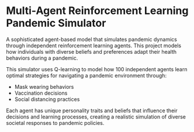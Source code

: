 # Multi-Agent Reinforcement Learning Pandemic Simulator

A sophisticated agent-based model that simulates pandemic dynamics through independent reinforcement learning agents. This project models how individuals with diverse beliefs and preferences adapt their health behaviors during a pandemic.

This simulator uses Q-learning to model how 100 independent agents learn optimal strategies for navigating a pandemic environment through:

- Mask wearing behaviors
- Vaccination decisions
- Social distancing practices

Each agent has unique personality traits and beliefs that influence their decisions and learning processes, creating a realistic simulation of diverse societal responses to pandemic policies.
